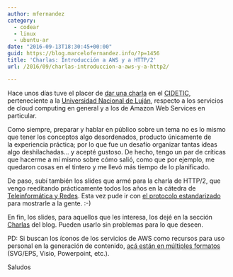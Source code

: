 ```yaml
---
author: mfernandez
category:
  - codear
  - linux
  - ubuntu-ar
date: "2016-09-13T18:30:45+00:00"
guid: https://blog.marcelofernandez.info/?p=1456
title: 'Charlas: Introducción a AWS y a HTTP/2'
url: /2016/09/charlas-introduccion-a-aws-y-a-http2/

---
```

Hace unos días tuve el placer de [dar una charla](http://www.prensa.unlu.edu.ar/?q=node/3244) en el [CIDETIC](http://cidetic.unlu.edu.ar/), perteneciente a la [Universidad Nacional de Luján](http://www.unlu.edu.ar/), respecto a los servicios de cloud computing en general y a los de Amazon Web Services en particular.

Como siempre, preparar y hablar en público sobre un tema no es lo mismo que tener los conceptos algo desordenados, producto únicamente de la experiencia práctica; por lo que fue un desafío organizar tantas ideas algo deshilachadas... y acepté gustoso. De hecho, tengo un par de críticas que hacerme a mí mismo sobre cómo salió, como que por ejemplo, me quedaron cosas en el tintero y me llevó más tiempo de lo planificado.

De paso, subí también los slides que armé para la charla de HTTP/2, que vengo reeditando prácticamente todos los años en la cátedra de [Teleinformática y Redes](http://www.labredes.unlu.edu.ar/tyr). Esta vez pude ir con [el protocolo estandarizado](https://httpwg.github.io/specs/rfc7540.html) para mostrarle a la gente. :-)

En fin, los slides, para aquellos que les interesa, los dejé en la sección [Charlas](/charlas/) del blog. Pueden usarlo sin problemas para lo que deseen.

PD: Si buscan los íconos de los servicios de AWS como recursos para uso personal en la generación de contenido, [acá están en múltiples formatos](https://aws.amazon.com/architecture/icons/) (SVG/EPS, Visio, Powerpoint, etc.).

Saludos
